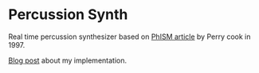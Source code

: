 # Percussion Synth

Real time percussion synthesizer based on [PhISM article](https://www.jstor.org/stable/3681012#metadata_info_tab_contents) by Perry cook in 1997.

[Blog post](https://rasmusnuko.github.io/posts/phism/) about my implementation.
